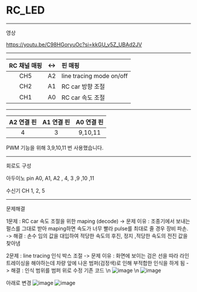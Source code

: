 # RC_LED

-----------------------------------------
영상

https://youtu.be/C98HGoryuOc?si=kkGU_v5Z_UBAd2JV

 ----------------------------------------
| RC 채널 매핑 | <-> | 핀 매핑 |
|:-----:|-------:|:----------------|
| CH5 | A2 | line tracing mode on/off |
|CH2| A1 | RC car 방향 조절 |
|CH1| A0| RC car 속도 조절|

-----------------------------------------

| A2 연결 핀| A1 연결 핀| A0 연결 핀|
|:---------:|:---------:|:-----------:|
|4|3|9,10,11|

PWM 기능을 위해 3,9,10,11 번 사용했습니다.

----------------------------------------
회로도 구성

아두이노 pin A0, A1, A2 , 4, 3 ,9 ,10 ,11

수신기 CH 1, 2, 5


-------------------------------------------

문제해결

1문제 : RC car 속도 조절을 위한 maping (decode)
-> 문제 이유 : 조종기에서 보내는 펄스를 그대로 받아 maping하면
              속도가 너무 빨라 pulse를 최대로 줄 경우 장비 파손.
-> 해결 : 손수 임의 값을 대입하여 적당한 속도의 후진, 정지 ,적당한 속도의 전진 값을 찾아냄

2문제 : line tracing 인식 박스 조절
-> 문제 이유 : 화면에 보이는 검은 선을 따라 라인 트레이싱을 해야하는데
             차량 앞에 나온 범퍼(검정색)로 인해 부적합한 인식을 하게 됨
-> 해결 : 인식 범위를 범퍼 위로 수정
기존 코드 \n
![image](https://github.com/user-attachments/assets/31e8441e-d1d3-4768-9182-f7a294634a7a) \n
![image](https://github.com/user-attachments/assets/597e1981-e031-4db1-a981-261950807e33)

아래로 변경
![image](https://github.com/user-attachments/assets/b4039fb6-66c8-4685-9860-9c70a18f2486)
![image](https://github.com/user-attachments/assets/b640d3a9-1ead-4a60-9290-4e4eaea93f95)






